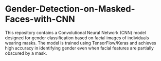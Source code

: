 # Gender-Detection-on-Masked-Faces-with-CNN
This repository contains a Convolutional Neural Network (CNN) model designed for gender classification based on facial images of individuals wearing masks. The model is trained using TensorFlow/Keras and achieves high accuracy in identifying gender even when facial features are partially obscured by a mask.

